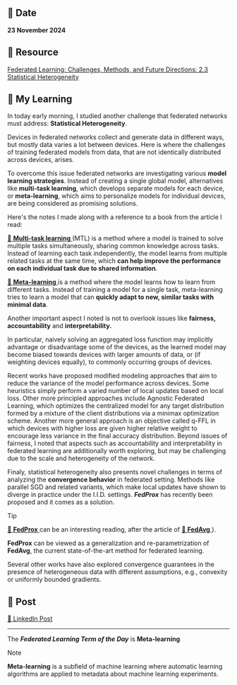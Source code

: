 ## 📅 Date
**23 November 2024**

## 📰 Resource
[Federated Learning: Challenges, Methods, and Future Directions: 2.3 Statistical Heterogeneity](https://arxiv.org/pdf/1908.07873)


## 🔖 My Learning

In today early morning, I studied another challenge that federated networks must address: **Statistical Heterogeneity**.  

Devices in federated networks collect and generate data in different ways, but mostly data varies a lot between devices. Here is where the challenges of training federated models from data, that are not identically distributed across devices, arises.

To overcome this issue federated networks are investigating various **model learning strategies**. Instead of creating a single global model, alternatives like **multi-task learning**, which develops separate models for each device, or **meta-learning**, which aims to personalize models for individual devices, are being considered as promising solutions.

Here's the notes I made along with a reference to a book from the article I read:

[📘 **Multi-task learning** ](https://link.springer.com/article/10.1023/A:1007379606734) (MTL) is a method where a model is trained to solve multiple tasks simultaneously, sharing common knowledge across tasks. Instead of learning each task independently, the model learns from multiple related tasks at the same time, which **can help improve the performance on each individual task due to shared information**. 

[📗 **Meta-learning** ](https://link.springer.com/book/10.1007/978-1-4615-5529-2) is a method where the model learns how to learn from different tasks. Instead of training a model for a single task, meta-learning tries to learn a model that can **quickly adapt to new, similar tasks with minimal data**. 

Another important aspect I noted is not to overlook issues like **fairness, accountability** and **interpretability.**

In particular, naively solving an aggregated loss function may implicitly advantage or disadvantage some of the devices, as the learned model may become biased towards devices with larger amounts of data, or (if weighting devices equally), to commonly occurring groups of devices.

Recent works have proposed modified modeling approaches that aim to reduce the variance of the model performance across devices. Some heuristics simply perform a varied number of local updates based on local loss. Other more principled approaches include Agnostic Federated Learning, which optimizes the centralized model for any target distribution formed by a mixture of the client distributions via a minimax optimization scheme. 
Another more general approach is an objective called q-FFL in which devices with higher loss are given higher relative weight to encourage less variance in the final accuracy distribution. Beyond issues of fairness, I noted that aspects such as accountability and interpretability in federated learning are additionally worth exploring, but may be challenging due to the scale and heterogeneity of the network.

Finaly, statistical heterogeneity also presents novel challenges in terms of analyzing the **convergence behavior** in federated setting. Methods like parallel SGD and related variants, which make local updates have shown to diverge in practice under the I.I.D. settings. ***FedProx*** has recently been proposed and it comes as a solution.

> [!TIP]
> [📃 **FedProx** ](https://arxiv.org/abs/1812.06127) can be an interesting reading, after the article of [📃 **FedAvg** ](https://arxiv.org/pdf/1602.05629)).

**FedProx** can be viewed as a generalization and re-parametrization of **FedAvg**, the current state-of-the-art method for federated learning.

Several other works have also explored convergence guarantees in the presence of heterogeneous data with different assumptions, e.g., convexity or uniformly bounded gradients.

## 📮 Post 

[📘 LinkedIn Post](https://www.linkedin.com/posts/giuliagualtieri_30daysofflcode-activity-7266011038934847488-1mz6?utm_source=share&utm_medium=member_desktop)

------
The _**Federated Learning Term of the Day**_ is **Meta-learning**
> [!NOTE]
> **Meta-learning** is a subfield of machine learning where automatic learning algorithms are applied to metadata about machine learning experiments. 
